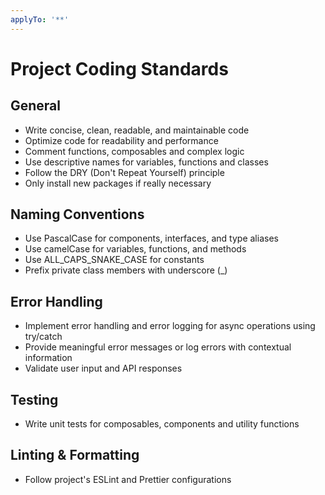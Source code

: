 ```yaml
---
applyTo: '**'
---
```

# Project Coding Standards

## General
- Write concise, clean, readable, and maintainable code
- Optimize code for readability and performance
- Comment functions, composables and complex logic
- Use descriptive names for variables, functions and classes
- Follow the DRY (Don't Repeat Yourself) principle
- Only install new packages if really necessary

## Naming Conventions
- Use PascalCase for components, interfaces, and type aliases
- Use camelCase for variables, functions, and methods
- Use ALL_CAPS_SNAKE_CASE for constants
- Prefix private class members with underscore (_)

## Error Handling
- Implement error handling and error logging for async operations using try/catch
- Provide meaningful error messages or log errors with contextual information
- Validate user input and API responses

## Testing
- Write unit tests for composables, components and utility functions

## Linting & Formatting
- Follow project's ESLint and Prettier configurations
<!-- - Format code, fix all linting and type errors on save -->
